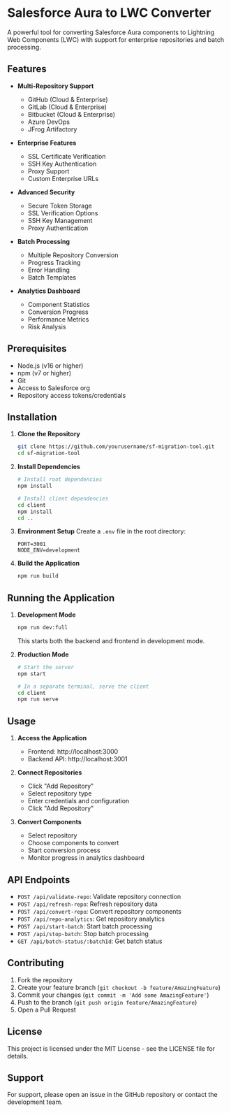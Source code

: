 # Salesforce Aura to LWC Converter

A powerful tool for converting Salesforce Aura components to Lightning Web Components (LWC) with support for enterprise repositories and batch processing.

## Features

- **Multi-Repository Support**
  - GitHub (Cloud & Enterprise)
  - GitLab (Cloud & Enterprise)
  - Bitbucket (Cloud & Enterprise)
  - Azure DevOps
  - JFrog Artifactory

- **Enterprise Features**
  - SSL Certificate Verification
  - SSH Key Authentication
  - Proxy Support
  - Custom Enterprise URLs

- **Advanced Security**
  - Secure Token Storage
  - SSL Verification Options
  - SSH Key Management
  - Proxy Authentication

- **Batch Processing**
  - Multiple Repository Conversion
  - Progress Tracking
  - Error Handling
  - Batch Templates

- **Analytics Dashboard**
  - Component Statistics
  - Conversion Progress
  - Performance Metrics
  - Risk Analysis

## Prerequisites

- Node.js (v16 or higher)
- npm (v7 or higher)
- Git
- Access to Salesforce org
- Repository access tokens/credentials

## Installation

1. **Clone the Repository**
   ```bash
   git clone https://github.com/yourusername/sf-migration-tool.git
   cd sf-migration-tool
   ```

2. **Install Dependencies**
   ```bash
   # Install root dependencies
   npm install

   # Install client dependencies
   cd client
   npm install
   cd ..
   ```

3. **Environment Setup**
   Create a `.env` file in the root directory:
   ```env
   PORT=3001
   NODE_ENV=development
   ```

4. **Build the Application**
   ```bash
   npm run build
   ```

## Running the Application

1. **Development Mode**
   ```bash
   npm run dev:full
   ```
   This starts both the backend and frontend in development mode.

2. **Production Mode**
   ```bash
   # Start the server
   npm start

   # In a separate terminal, serve the client
   cd client
   npm run serve
   ```

## Usage

1. **Access the Application**
   - Frontend: http://localhost:3000
   - Backend API: http://localhost:3001

2. **Connect Repositories**
   - Click "Add Repository"
   - Select repository type
   - Enter credentials and configuration
   - Click "Add Repository"

3. **Convert Components**
   - Select repository
   - Choose components to convert
   - Start conversion process
   - Monitor progress in analytics dashboard

## API Endpoints

- `POST /api/validate-repo`: Validate repository connection
- `POST /api/refresh-repo`: Refresh repository data
- `POST /api/convert-repo`: Convert repository components
- `POST /api/repo-analytics`: Get repository analytics
- `POST /api/start-batch`: Start batch processing
- `POST /api/stop-batch`: Stop batch processing
- `GET /api/batch-status/:batchId`: Get batch status

## Contributing

1. Fork the repository
2. Create your feature branch (`git checkout -b feature/AmazingFeature`)
3. Commit your changes (`git commit -m 'Add some AmazingFeature'`)
4. Push to the branch (`git push origin feature/AmazingFeature`)
5. Open a Pull Request

## License

This project is licensed under the MIT License - see the LICENSE file for details.

## Support

For support, please open an issue in the GitHub repository or contact the development team.
